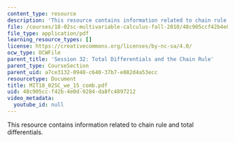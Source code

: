 ```yaml
---
content_type: resource
description: 'This resource contains information related to chain rule and total differentials. '
file: /courses/18-02sc-multivariable-calculus-fall-2010/48c905ccf42b4e0d9284da8fc4897212_MIT18_02SC_we_15_comb.pdf
file_type: application/pdf
learning_resource_types: []
license: https://creativecommons.org/licenses/by-nc-sa/4.0/
ocw_type: OCWFile
parent_title: 'Session 32: Total Differentials and the Chain Rule'
parent_type: CourseSection
parent_uid: a7ce3132-0948-c640-37b7-e082d4a53ecc
resourcetype: Document
title: MIT18_02SC_we_15_comb.pdf
uid: 48c905cc-f42b-4e0d-9284-da8fc4897212
video_metadata:
  youtube_id: null
---
```

This resource contains information related to chain rule and total differentials. 